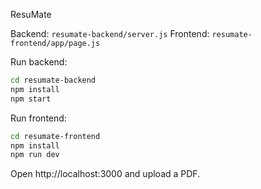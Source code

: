 ResuMate

Backend: `resumate-backend/server.js`
Frontend: `resumate-frontend/app/page.js`

Run backend:

```bash
cd resumate-backend
npm install
npm start
```

Run frontend:

```bash
cd resumate-frontend
npm install
npm run dev
```

Open http://localhost:3000 and upload a PDF.

